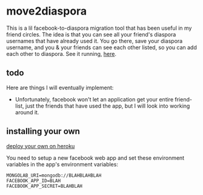 # move2diaspora

This is a lil facebook-to-diaspora migration tool that has been useful in my friend circles. The idea is that you can see all your friend's diaspora usernames that have already used it. You go there, save your diaspora username, and you & your friends can see each other listed, so you can add each other to diaspora. See it running, [here](http://move2diaspora.herokuapp.com/).

## todo

Here are things I will eventually implement:

*  Unfortunately, facebook won't let an application get your entire friend-list, just the friends that have used the app, but I will look into working around it.

## installing your own

[deploy your own on heroku](https://heroku.com/deploy?template=https://github.com/konsumer/move2diaspora)

You need to setup a new facebook web app and set these environment variables in the app's environment variables:

    MONGOLAB_URI=mongodb://BLAHBLAHBLAH
    FACEBOOK_APP_ID=BLAH
    FACEBOOK_APP_SECRET=BLAHBLAH